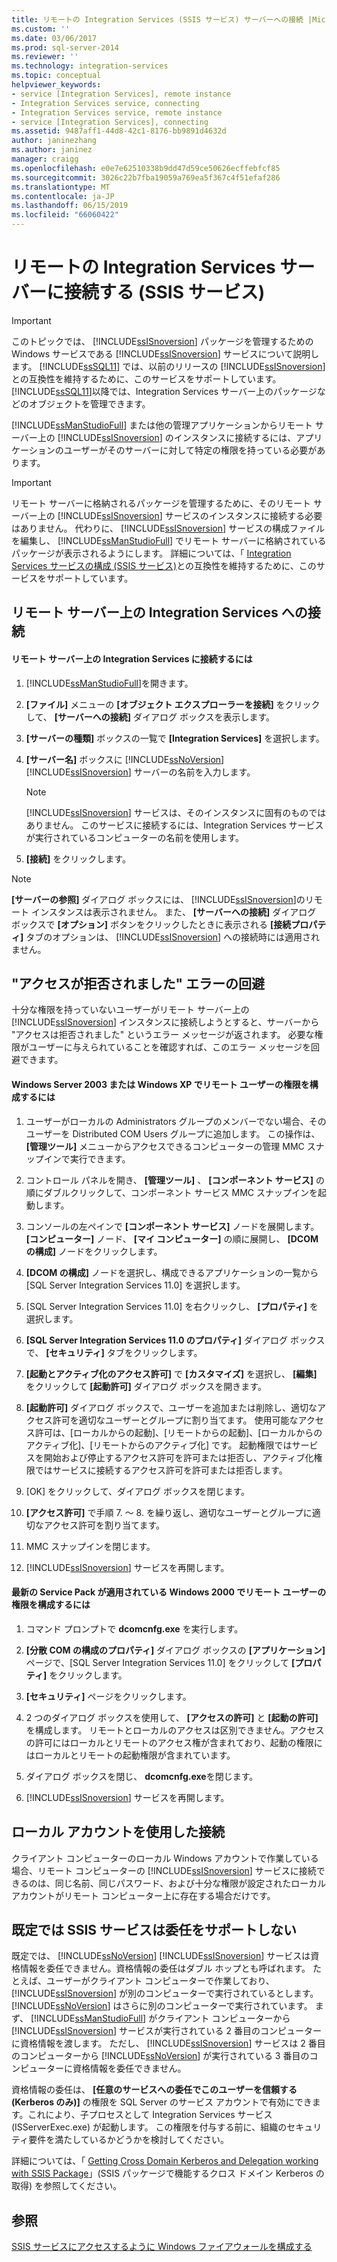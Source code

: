 ```yaml
---
title: リモートの Integration Services (SSIS サービス) サーバーへの接続 |Microsoft Docs
ms.custom: ''
ms.date: 03/06/2017
ms.prod: sql-server-2014
ms.reviewer: ''
ms.technology: integration-services
ms.topic: conceptual
helpviewer_keywords:
- service [Integration Services], remote instance
- Integration Services service, connecting
- Integration Services service, remote instance
- service [Integration Services], connecting
ms.assetid: 9487aff1-44d8-42c1-8176-bb9891d4632d
author: janinezhang
ms.author: janinez
manager: craigg
ms.openlocfilehash: e0e7e62510338b9dd47d59ce50626ecffebfcf85
ms.sourcegitcommit: 3026c22b7fba19059a769ea5f367c4f51efaf286
ms.translationtype: MT
ms.contentlocale: ja-JP
ms.lasthandoff: 06/15/2019
ms.locfileid: "66060422"
---
```

# <a name="connect-to-a-remote-integration-services-server-ssis-service"></a>リモートの Integration Services サーバーに接続する (SSIS サービス)
    
> [!IMPORTANT] 
> このトピックでは、 [!INCLUDE[ssISnoversion](../includes/ssisnoversion-md.md)] パッケージを管理するための Windows サービスである [!INCLUDE[ssISnoversion](../includes/ssisnoversion-md.md)] サービスについて説明します。 [!INCLUDE[ssSQL11](../includes/sssql11-md.md)] では、以前のリリースの [!INCLUDE[ssISnoversion](../includes/ssisnoversion-md.md)]との互換性を維持するために、このサービスをサポートしています。 [!INCLUDE[ssSQL11](../includes/sssql11-md.md)]以降では、Integration Services サーバー上のパッケージなどのオブジェクトを管理できます。  
  
 [!INCLUDE[ssManStudioFull](../includes/ssmanstudiofull-md.md)] または他の管理アプリケーションからリモート サーバー上の [!INCLUDE[ssISnoversion](../includes/ssisnoversion-md.md)] のインスタンスに接続するには、アプリケーションのユーザーがそのサーバーに対して特定の権限を持っている必要があります。  
  
> [!IMPORTANT] 
> リモート サーバーに格納されるパッケージを管理するために、そのリモート サーバー上の [!INCLUDE[ssISnoversion](../includes/ssisnoversion-md.md)] サービスのインスタンスに接続する必要はありません。 代わりに、 [!INCLUDE[ssISnoversion](../includes/ssisnoversion-md.md)] サービスの構成ファイルを編集し、 [!INCLUDE[ssManStudioFull](../includes/ssmanstudiofull-md.md)] でリモート サーバーに格納されているパッケージが表示されるようにします。 詳細については、「 [Integration Services サービスの構成 (SSIS サービス)](service/integration-services-service-ssis-service.md)との互換性を維持するために、このサービスをサポートしています。  
  
## <a name="connecting-to-integration-services-on-a-remote-server"></a>リモート サーバー上の Integration Services への接続  
  
#### <a name="to-connect-to-integration-services-on-a-remote-server"></a>リモート サーバー上の Integration Services に接続するには  
  
1.  [!INCLUDE[ssManStudioFull](../includes/ssmanstudiofull-md.md)]を開きます。  
  
2.  **[ファイル]** メニューの **[オブジェクト エクスプローラーを接続]** をクリックして、 **[サーバーへの接続]** ダイアログ ボックスを表示します。  
  
3.  **[サーバーの種類]** ボックスの一覧で **[Integration Services]** を選択します。  
  
4.  **[サーバー名]** ボックスに [!INCLUDE[ssNoVersion](../includes/ssnoversion-md.md)] [!INCLUDE[ssISnoversion](../includes/ssisnoversion-md.md)] サーバーの名前を入力します。  
  
    > [!NOTE]  
    >  [!INCLUDE[ssISnoversion](../includes/ssisnoversion-md.md)] サービスは、そのインスタンスに固有のものではありません。 このサービスに接続するには、Integration Services サービスが実行されているコンピューターの名前を使用します。  
  
5.  **[接続]** をクリックします。  
  
> [!NOTE]  
>  **[サーバーの参照]** ダイアログ ボックスには、 [!INCLUDE[ssISnoversion](../includes/ssisnoversion-md.md)]のリモート インスタンスは表示されません。 また、 **[サーバーへの接続]** ダイアログ ボックスで **[オプション]** ボタンをクリックしたときに表示される **[接続プロパティ]** タブのオプションは、 [!INCLUDE[ssISnoversion](../includes/ssisnoversion-md.md)] への接続時には適用されません。  
  
## <a name="eliminating-the-access-is-denied-error"></a>"アクセスが拒否されました" エラーの回避  
 十分な権限を持っていないユーザーがリモート サーバー上の [!INCLUDE[ssISnoversion](../includes/ssisnoversion-md.md)] インスタンスに接続しようとすると、サーバーから "アクセスは拒否されました" というエラー メッセージが返されます。 必要な権限がユーザーに与えられていることを確認すれば、このエラー メッセージを回避できます。  
  
#### <a name="to-configure-rights-for-remote-users-on-windows-server-2003-or-windows-xp"></a>Windows Server 2003 または Windows XP でリモート ユーザーの権限を構成するには  
  
1.  ユーザーがローカルの Administrators グループのメンバーでない場合、そのユーザーを Distributed COM Users グループに追加します。 この操作は、 **[管理ツール]** メニューからアクセスできるコンピューターの管理 MMC スナップインで実行できます。  
  
2.  コントロール パネルを開き、 **[管理ツール]** 、 **[コンポーネント サービス]** の順にダブルクリックして、コンポーネント サービス MMC スナップインを起動します。  
  
3.  コンソールの左ペインで **[コンポーネント サービス]** ノードを展開します。 **[コンピューター]** ノード、 **[マイ コンピューター]** の順に展開し、 **[DCOM の構成]** ノードをクリックします。  
  
4.  **[DCOM の構成]** ノードを選択し、構成できるアプリケーションの一覧から [SQL Server Integration Services 11.0] を選択します。  
  
5.  [SQL Server Integration Services 11.0] を右クリックし、 **[プロパティ]** を選択します。  
  
6.  **[SQL Server Integration Services 11.0 のプロパティ]** ダイアログ ボックスで、 **[セキュリティ]** タブをクリックします。  
  
7.  **[起動とアクティブ化のアクセス許可]** で **[カスタマイズ]** を選択し、 **[編集]** をクリックして **[起動許可]** ダイアログ ボックスを開きます。  
  
8.  **[起動許可]** ダイアログ ボックスで、ユーザーを追加または削除し、適切なアクセス許可を適切なユーザーとグループに割り当てます。 使用可能なアクセス許可は、[ローカルからの起動]、[リモートからの起動]、[ローカルからのアクティブ化]、[リモートからのアクティブ化] です。 起動権限ではサービスを開始および停止するアクセス許可を許可または拒否し、アクティブ化権限ではサービスに接続するアクセス許可を許可または拒否します。  
  
9. [OK] をクリックして、ダイアログ ボックスを閉じます。  
  
10. **[アクセス許可]** で手順 7. ～ 8. を繰り返し、適切なユーザーとグループに適切なアクセス許可を割り当てます。  
  
11. MMC スナップインを閉じます。  
  
12. [!INCLUDE[ssISnoversion](../includes/ssisnoversion-md.md)] サービスを再開します。  
  
#### <a name="to-configure-rights-for-remote-users-on-windows-2000-with-the-latest-service-packs"></a>最新の Service Pack が適用されている Windows 2000 でリモート ユーザーの権限を構成するには  
  
1.  コマンド プロンプトで **dcomcnfg.exe** を実行します。  
  
2.  **[分散 COM の構成のプロパティ]** ダイアログ ボックスの **[アプリケーション]** ページで、[SQL Server Integration Services 11.0] をクリックして **[プロパティ]** をクリックします。  
  
3.  **[セキュリティ]** ページをクリックします。  
  
4.  2 つのダイアログ ボックスを使用して、 **[アクセスの許可]** と **[起動の許可]** を構成します。 リモートとローカルのアクセスは区別できません。アクセスの許可にはローカルとリモートのアクセス権が含まれており、起動の権限にはローカルとリモートの起動権限が含まれています。  
  
5.  ダイアログ ボックスを閉じ、 **dcomcnfg.exe**を閉じます。  
  
6.  [!INCLUDE[ssISnoversion](../includes/ssisnoversion-md.md)] サービスを再開します。  
  
## <a name="connecting-by-using-a-local-account"></a>ローカル アカウントを使用した接続  
 クライアント コンピューターのローカル Windows アカウントで作業している場合、リモート コンピューターの [!INCLUDE[ssISnoversion](../includes/ssisnoversion-md.md)] サービスに接続できるのは、同じ名前、同じパスワード、および十分な権限が設定されたローカル アカウントがリモート コンピューター上に存在する場合だけです。  
  
## <a name="by-default-the-ssis-service-does-not-support-delegation"></a>既定では SSIS サービスは委任をサポートしない  
既定では、 [!INCLUDE[ssNoVersion](../includes/ssnoversion-md.md)] [!INCLUDE[ssISnoversion](../includes/ssisnoversion-md.md)] サービスは資格情報を委任できません。資格情報の委任はダブル ホップとも呼ばれます。 たとえば、ユーザーがクライアント コンピューターで作業しており、 [!INCLUDE[ssISnoversion](../includes/ssisnoversion-md.md)] が別のコンピューターで実行されているとします。 [!INCLUDE[ssNoVersion](../includes/ssnoversion-md.md)] はさらに別のコンピューターで実行されています。 まず、 [!INCLUDE[ssManStudioFull](../includes/ssmanstudiofull-md.md)] がクライアント コンピューターから [!INCLUDE[ssISnoversion](../includes/ssisnoversion-md.md)] サービスが実行されている 2 番目のコンピューターに資格情報を渡します。 ただし、 [!INCLUDE[ssISnoversion](../includes/ssisnoversion-md.md)] サービスは 2 番目のコンピューターから [!INCLUDE[ssNoVersion](../includes/ssnoversion-md.md)] が実行されている 3 番目のコンピューターに資格情報を委任できません。

資格情報の委任は、 **[任意のサービスへの委任でこのユーザーを信頼する (Kerberos のみ)]** の権限を SQL Server のサービス アカウントで有効にできます。これにより、子プロセスとして Integration Services サービス (ISServerExec.exe) が起動します。 この権限を付与する前に、組織のセキュリティ要件を満たしているかどうかを検討してください。

詳細については、「 [Getting Cross Domain Kerberos and Delegation working with SSIS Package](https://blogs.msdn.microsoft.com/psssql/2014/06/26/getting-cross-domain-kerberos-and-delegation-working-with-ssis-package/)」(SSIS パッケージで機能するクロス ドメイン Kerberos の取得) を参照してください。
  
## <a name="see-also"></a>参照  
 [SSIS サービスにアクセスするように Windows ファイアウォールを構成する](../../2014/integration-services/configure-a-windows-firewall-for-access-to-the-ssis-service.md)  
  
  
